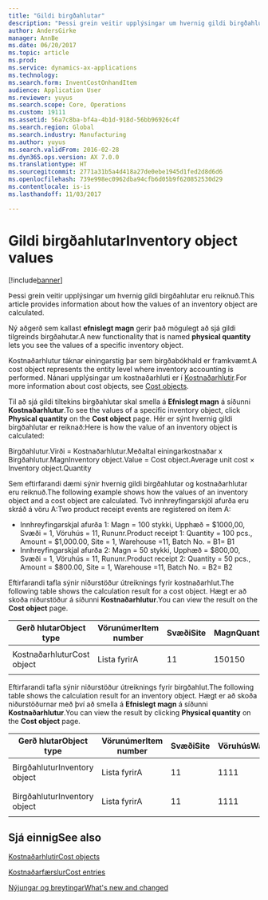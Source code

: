 ```yaml
---
title: "Gildi birgðahlutar"
description: "Þessi grein veitir upplýsingar um hvernig gildi birgðahlutar eru reiknuð."
author: AndersGirke
manager: AnnBe
ms.date: 06/20/2017
ms.topic: article
ms.prod: 
ms.service: dynamics-ax-applications
ms.technology: 
ms.search.form: InventCostOnhandItem
audience: Application User
ms.reviewer: yuyus
ms.search.scope: Core, Operations
ms.custom: 19111
ms.assetid: 56a7c8ba-bf4a-4b1d-918d-56bb96926c4f
ms.search.region: Global
ms.search.industry: Manufacturing
ms.author: yuyus
ms.search.validFrom: 2016-02-28
ms.dyn365.ops.version: AX 7.0.0
ms.translationtype: HT
ms.sourcegitcommit: 2771a31b5a4d418a27de0ebe1945d1fed2d8d6d6
ms.openlocfilehash: 739e998ec0962dba94cfb6d05b9f620852530d29
ms.contentlocale: is-is
ms.lasthandoff: 11/03/2017

---
```


# <a name="inventory-object-values"></a><span data-ttu-id="182a2-103">Gildi birgðahlutar</span><span class="sxs-lookup"><span data-stu-id="182a2-103">Inventory object values</span></span>

[!include[banner](../includes/banner.md)]


<span data-ttu-id="182a2-104">Þessi grein veitir upplýsingar um hvernig gildi birgðahlutar eru reiknuð.</span><span class="sxs-lookup"><span data-stu-id="182a2-104">This article provides information about how the values of an inventory object are calculated.</span></span> 

<span data-ttu-id="182a2-105">Ný aðgerð sem kallast **efnislegt magn** gerir það mögulegt að sjá gildi tilgreinds birgðahutar.</span><span class="sxs-lookup"><span data-stu-id="182a2-105">A new functionality that is named **physical quantity** lets you see the values of a specific inventory object.</span></span> 

<span data-ttu-id="182a2-106">Kostnaðarhlutur táknar einingarstig þar sem birgðabókhald er framkvæmt.</span><span class="sxs-lookup"><span data-stu-id="182a2-106">A cost object represents the entity level where inventory accounting is performed.</span></span> <span data-ttu-id="182a2-107">Nánari upplýsingar um kostnaðarhluti er í [Kostnaðarhlutir](cost-object.md).</span><span class="sxs-lookup"><span data-stu-id="182a2-107">For more information about cost objects, see [Cost objects](cost-object.md).</span></span> 

<span data-ttu-id="182a2-108">Til að sjá gildi tiltekins birgðahlutar skal smella á **Efnislegt magn** á síðunni **Kostnaðarhlutur**.</span><span class="sxs-lookup"><span data-stu-id="182a2-108">To see the values of a specific inventory object, click **Physical quantity** on the **Cost object** page.</span></span> <span data-ttu-id="182a2-109">Hér er sýnt hvernig gildi birgðahlutar er reiknað:</span><span class="sxs-lookup"><span data-stu-id="182a2-109">Here is how the value of an inventory object is calculated:</span></span> 

<span data-ttu-id="182a2-110">Birgðahlutur.Virði = Kostnaðarhlutur.Meðaltal einingarkostnaðar x Birgðahlutur.Magn</span><span class="sxs-lookup"><span data-stu-id="182a2-110">Inventory object.Value = Cost object.Average unit cost × Inventory object.Quantity</span></span> 

<span data-ttu-id="182a2-111">Sem eftirfarandi dæmi sýnir hvernig gildi birgðahlutar og kostnaðarhlutar eru reiknuð.</span><span class="sxs-lookup"><span data-stu-id="182a2-111">The following example shows how the values of an inventory object and a cost object are calculated.</span></span> <span data-ttu-id="182a2-112">Tvö innhreyfingarskjöl afurða eru skráð á vöru A:</span><span class="sxs-lookup"><span data-stu-id="182a2-112">Two product receipt events are registered on item A:</span></span>

-   <span data-ttu-id="182a2-113">Innhreyfingarskjal afurða 1: Magn = 100 stykki, Upphæð = $1000,00, Svæði = 1, Vöruhús = 11, Rununr.</span><span class="sxs-lookup"><span data-stu-id="182a2-113">Product receipt 1: Quantity = 100 pcs., Amount = $1,000.00, Site = 1, Warehouse =11, Batch No.</span></span> <span data-ttu-id="182a2-114">= B1</span><span class="sxs-lookup"><span data-stu-id="182a2-114">= B1</span></span>
-   <span data-ttu-id="182a2-115">Innhreyfingarskjal afurða 2: Magn = 50 stykki, Upphæð = $800,00, Svæði = 1, Vöruhús = 11, Rununr.</span><span class="sxs-lookup"><span data-stu-id="182a2-115">Product receipt 2: Quantity = 50 pcs., Amount = $800.00, Site = 1, Warehouse =11, Batch No.</span></span> <span data-ttu-id="182a2-116">= B2</span><span class="sxs-lookup"><span data-stu-id="182a2-116">= B2</span></span>

<span data-ttu-id="182a2-117">Eftirfarandi tafla sýnir niðurstöður útreiknings fyrir kostnaðarhlut.</span><span class="sxs-lookup"><span data-stu-id="182a2-117">The following table shows the calculation result for a cost object.</span></span> <span data-ttu-id="182a2-118">Hægt er að skoða niðurstöður á síðunni **Kostnaðarhlutur**.</span><span class="sxs-lookup"><span data-stu-id="182a2-118">You can view the result on the **Cost object** page.</span></span>

<table style="width:100%;">
<colgroup>
<col width="14%" />
<col width="14%" />
<col width="14%" />
<col width="14%" />
<col width="14%" />
<col width="14%" />
<col width="14%" />
</colgroup>
<thead>
<tr class="header">
<th><span data-ttu-id="182a2-119">Gerð hlutar</span><span class="sxs-lookup"><span data-stu-id="182a2-119">Object type</span></span></th>
<th><span data-ttu-id="182a2-120">Vörunúmer</span><span class="sxs-lookup"><span data-stu-id="182a2-120">Item number</span></span></th>
<th><span data-ttu-id="182a2-121">Svæði</span><span class="sxs-lookup"><span data-stu-id="182a2-121">Site</span></span></th>
<th><span data-ttu-id="182a2-122">Magn</span><span class="sxs-lookup"><span data-stu-id="182a2-122">Quantity</span></span></th>
<th><span data-ttu-id="182a2-123">Birgðaeining</span><span class="sxs-lookup"><span data-stu-id="182a2-123">Inventory unit</span></span></th>
<th><span data-ttu-id="182a2-124">Gildi</span><span class="sxs-lookup"><span data-stu-id="182a2-124">Value</span></span></th>
<th><span data-ttu-id="182a2-125">Meðaleiningarkostnaður</span><span class="sxs-lookup"><span data-stu-id="182a2-125">Average unit cost</span></span></th>
</tr>
</thead>
<tbody>
<tr class="odd">
<td><span data-ttu-id="182a2-126">Kostnaðarhlutur</span><span class="sxs-lookup"><span data-stu-id="182a2-126">Cost object</span></span></td>
<td><span data-ttu-id="182a2-127">Lista fyrir</span><span class="sxs-lookup"><span data-stu-id="182a2-127">A</span></span></td>
<td><span data-ttu-id="182a2-128">1</span><span class="sxs-lookup"><span data-stu-id="182a2-128">1</span></span></td>
<td><span data-ttu-id="182a2-129">150</span><span class="sxs-lookup"><span data-stu-id="182a2-129">150</span></span></td>
<td><span data-ttu-id="182a2-130">Stk.</span><span class="sxs-lookup"><span data-stu-id="182a2-130">Pcs.</span></span></td>
<td><p><span data-ttu-id="182a2-131">$1800,00</span><span class="sxs-lookup"><span data-stu-id="182a2-131">$1800.00</span></span></p></td>
<td><p><span data-ttu-id="182a2-132">$12,00</span><span class="sxs-lookup"><span data-stu-id="182a2-132">$12.00</span></span></p></td>
</tr>
</tbody>
</table>

<span data-ttu-id="182a2-133">Eftirfarandi tafla sýnir niðurstöður útreiknings fyrir birgðahlut.</span><span class="sxs-lookup"><span data-stu-id="182a2-133">The following table shows the calculation result for an inventory object.</span></span> <span data-ttu-id="182a2-134">Hægt er að skoða niðurstöðurnar með því að smella á **Efnislegt magn** á síðunni **Kostnaðarhlutur**.</span><span class="sxs-lookup"><span data-stu-id="182a2-134">You can view the result by clicking **Physical quantity** on the **Cost object** page.</span></span>

<table style="width:100%;">
<colgroup>
<col width="11%" />
<col width="11%" />
<col width="11%" />
<col width="11%" />
<col width="11%" />
<col width="11%" />
<col width="11%" />
<col width="11%" />
<col width="11%" />
</colgroup>
<thead>
<tr class="header">
<th><span data-ttu-id="182a2-135">Gerð hlutar</span><span class="sxs-lookup"><span data-stu-id="182a2-135">Object type</span></span></th>
<th><span data-ttu-id="182a2-136">Vörunúmer</span><span class="sxs-lookup"><span data-stu-id="182a2-136">Item number</span></span></th>
<th><span data-ttu-id="182a2-137">Svæði</span><span class="sxs-lookup"><span data-stu-id="182a2-137">Site</span></span></th>
<th><span data-ttu-id="182a2-138">Vöruhús</span><span class="sxs-lookup"><span data-stu-id="182a2-138">Warehouse</span></span></th>
<th><span data-ttu-id="182a2-139">Rununr.</span><span class="sxs-lookup"><span data-stu-id="182a2-139">Batch No.</span></span></th>
<th><span data-ttu-id="182a2-140">Magn</span><span class="sxs-lookup"><span data-stu-id="182a2-140">Quantity</span></span></th>
<th><span data-ttu-id="182a2-141">Birgðaeining</span><span class="sxs-lookup"><span data-stu-id="182a2-141">Inventory unit</span></span></th>
<th><span data-ttu-id="182a2-142">Gildi</span><span class="sxs-lookup"><span data-stu-id="182a2-142">Value</span></span></th>
<th><span data-ttu-id="182a2-143">Meðaleiningarkostnaður</span><span class="sxs-lookup"><span data-stu-id="182a2-143">Average unit cost</span></span></th>
</tr>
</thead>
<tbody>
<tr class="odd">
<td><span data-ttu-id="182a2-144">Birgðahlutur</span><span class="sxs-lookup"><span data-stu-id="182a2-144">Inventory object</span></span></td>
<td><span data-ttu-id="182a2-145">Lista fyrir</span><span class="sxs-lookup"><span data-stu-id="182a2-145">A</span></span></td>
<td><span data-ttu-id="182a2-146">1</span><span class="sxs-lookup"><span data-stu-id="182a2-146">1</span></span></td>
<td><span data-ttu-id="182a2-147">11</span><span class="sxs-lookup"><span data-stu-id="182a2-147">11</span></span></td>
<td><span data-ttu-id="182a2-148">B1</span><span class="sxs-lookup"><span data-stu-id="182a2-148">B1</span></span></td>
<td><span data-ttu-id="182a2-149">100</span><span class="sxs-lookup"><span data-stu-id="182a2-149">100</span></span></td>
<td><span data-ttu-id="182a2-150">Stk.</span><span class="sxs-lookup"><span data-stu-id="182a2-150">Pcs.</span></span></td>
<td><p><span data-ttu-id="182a2-151">$1200.00</span><span class="sxs-lookup"><span data-stu-id="182a2-151">$1200.00</span></span></p></td>
<td><p><span data-ttu-id="182a2-152">$12,00</span><span class="sxs-lookup"><span data-stu-id="182a2-152">$12.00</span></span></p></td>
</tr>
<tr class="even">
<td><span data-ttu-id="182a2-153">Birgðahlutur</span><span class="sxs-lookup"><span data-stu-id="182a2-153">Inventory object</span></span></td>
<td><span data-ttu-id="182a2-154">Lista fyrir</span><span class="sxs-lookup"><span data-stu-id="182a2-154">A</span></span></td>
<td><span data-ttu-id="182a2-155">1</span><span class="sxs-lookup"><span data-stu-id="182a2-155">1</span></span></td>
<td><span data-ttu-id="182a2-156">11</span><span class="sxs-lookup"><span data-stu-id="182a2-156">11</span></span></td>
<td><span data-ttu-id="182a2-157">B2</span><span class="sxs-lookup"><span data-stu-id="182a2-157">B2</span></span></td>
<td><span data-ttu-id="182a2-158">50</span><span class="sxs-lookup"><span data-stu-id="182a2-158">50</span></span></td>
<td><span data-ttu-id="182a2-159">Stk.</span><span class="sxs-lookup"><span data-stu-id="182a2-159">Pcs.</span></span></td>
<td><p><span data-ttu-id="182a2-160">$600.00</span><span class="sxs-lookup"><span data-stu-id="182a2-160">$600.00</span></span></p></td>
<td><p><span data-ttu-id="182a2-161">$12,00</span><span class="sxs-lookup"><span data-stu-id="182a2-161">$12.00</span></span></p></td>
</tr>
</tbody>
</table>



<a name="see-also"></a><span data-ttu-id="182a2-162">Sjá einnig</span><span class="sxs-lookup"><span data-stu-id="182a2-162">See also</span></span>
--------

[<span data-ttu-id="182a2-163">Kostnaðarhlutir</span><span class="sxs-lookup"><span data-stu-id="182a2-163">Cost objects</span></span>](cost-object.md)

[<span data-ttu-id="182a2-164">Kostnaðarfærslur</span><span class="sxs-lookup"><span data-stu-id="182a2-164">Cost entries</span></span>](cost-entries.md)

[<span data-ttu-id="182a2-165">Nýjungar og breytingar</span><span class="sxs-lookup"><span data-stu-id="182a2-165">What's new and changed</span></span>](../../fin-and-ops/get-started/whats-new-changed.md)




